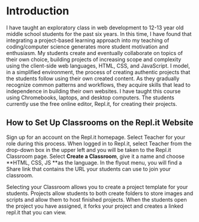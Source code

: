 # Introduction

I have taught an exploratory class in web development to 12-13 year old middle school students for the past six years. In this time, I have found that integrating a project-based learning approach into my teaching of coding/computer science generates more student motivation and enthusiasm. My students create and eventually collaborate on topics of their own choice, building projects of increasing scope and complexity using the client-side web languages, HTML, CSS, and JavaScript. I model, in a simplified environment, the process of creating authentic projects that the students follow using their own created content. As they gradually recognize common patterns and workflows, they acquire skills that lead to independence in building their own websites. I have taught this course using Chromebooks, laptops, and desktop computers. The students currently use the free online editor, Repl.it, for creating their projects.

## How to Set Up Classrooms on the Repl.it Website

Sign up for an account on the Repl.it homepage. Select Teacher for your role during this process. When logged in to Repl.it, select Teacher from the drop-down box in the upper left and you will be taken to the Repl.it Classroom page. Select **Create a Classroom**, give it a name and choose **HTML, CSS, JS **as the language. In the flyout menu, you will find a Share link that contains the URL your students can use to join your classroom.

Selecting your Classroom allows you to create a project template for your students. Projects allow students to both create folders to store images and scripts and allow them to host finished projects. When the students open the project you have assigned, it forks your project and creates a linked repl.it that you can view.

